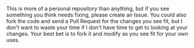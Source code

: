 This is more of a personal repository than anything, but if you see something you think needs fixing, please create an Issue. You could also fork the code and send a Pull Request for the changes you see fit, but I don't want to waste your time if I don't have time to get to looking at your changes. Your best bet is to fork it and modify as you see fit for your own uses.
